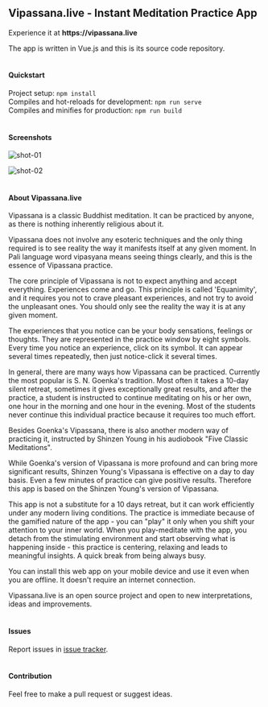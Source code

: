 ## Vipassana.live - Instant Meditation Practice App

Experience it at __https://vipassana.live__

The app is written in Vue.js and this is its source code repository.
<br>
<br>

#### Quickstart

Project setup: `npm install`
<br>
Compiles and hot-reloads for development: `npm run serve`
<br>
Compiles and minifies for production: `npm run build`
<br>
<br>

#### Screenshots

![shot-01](https://vipassana.live/img/github-01.png)

![shot-02](https://vipassana.live/img/github-02.png)
<br>
<br>

#### About Vipassana.live

Vipassana is a classic Buddhist meditation. It can be practiced by anyone, as there is nothing inherently religious about it.

Vipassana does not involve any esoteric techniques and the only thing required is to see reality the way it manifests itself at any given moment. In Pali language word vipasyana means seeing things clearly, and this is the essence of Vipassana practice. 

The core principle of Vipassana is not to expect anything and accept everything. Experiences come and go. This principle is called 'Equanimity', and it requires you not to crave pleasant experiences, and not try to avoid the unpleasant ones. You should only see the reality the way it is at any given moment. 

The experiences that you notice can be your body sensations, feelings or thoughts. They are represented in the practice window by eight symbols. Every time you notice an experience, click on its symbol. It can appear several times repeatedly, then just notice-click it several times.

In general, there are many ways how Vipassana can be practiced. Currently the most popular is S. N. Goenka's tradition. Most often it takes a 10-day silent retreat, sometimes it gives exceptionally great results, and after the practice, a student is instructed to continue meditating on his or her own, one hour in the morning and one hour in the evening. Most of the students never continue this individual practice because it requires too much effort. 

Besides Goenka's Vipassana, there is also another modern way of practicing it, instructed by Shinzen Young in his audiobook "Five Classic Meditations". 

While Goenka's version of Vipassana is more profound and can bring more significant results, Shinzen Young's Vipassana is effective on a day to day basis. Even a few minutes of practice can give positive results. Therefore this app is based on the Shinzen Young's version of Vipassana. 

This app is not a substitute for a 10 days retreat, but it can work efficiently under any modern living conditions. The practice is immediate because of the gamified nature of the app - you can "play" it only when you shift your attention to your inner world. When you play-meditate with the app, you detach from the stimulating environment and start observing what is happening inside - this practice is centering, relaxing and leads to meaningful insights. A quick break from being always busy. 

You can install this web app on your mobile device and use it even when you are offline. It doesn't require an internet connection. 

Vipassana.live is an open source project and open to new interpretations, ideas and improvements.
<br>
<br>

#### Issues

Report issues in [issue tracker](https://github.com/giekaton/vipassana.live/issues).
<br>
<br>

#### Contribution

Feel free to make a pull request or suggest ideas.
<br>
<br>
